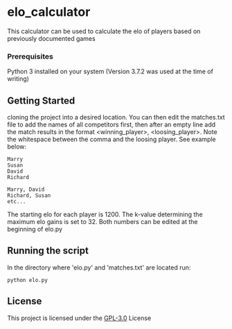 # elo_calculator

This calculator can be used to calculate the elo of players based on previously documented games

### Prerequisites

Python 3 installed on your system (Version 3.7.2 was used at the time of writing)

## Getting Started

cloning the project into a desired location. You can then edit the matches.txt file to add the names of all competitors first, then after an empty line add the match results in the format <winning_player>, <loosing_player>. Note the whitespace between the comma and the loosing player. See example below: 

```
Marry
Susan
David
Richard

Marry, David
Richard, Susan
etc...

```

The starting elo for each player is 1200. The k-value determining the maximum elo gains is set to 32. Both numbers can be edited at the beginning of elo.py

## Running the script

In the directory where 'elo.py' and 'matches.txt' are located run:

```
python elo.py
```

## License

This project is licensed under the [GPL-3.0](https://choosealicense.com/licenses/gpl-3.0/) License 

